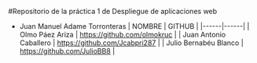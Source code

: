 #Repositorio de la práctica 1 de Despliegue de aplicaciones web

* Juan Manuel Adame Torronteras
| NOMBRE | GITHUB |
|------|------|
| Olmo Páez Ariza | https://github.com/olmokruc |
| Juan Antonio Caballero | https://github.com/Jcabpri287 |
| Julio Bernabéu Blanco | https://github.com/JulioBB8 |
